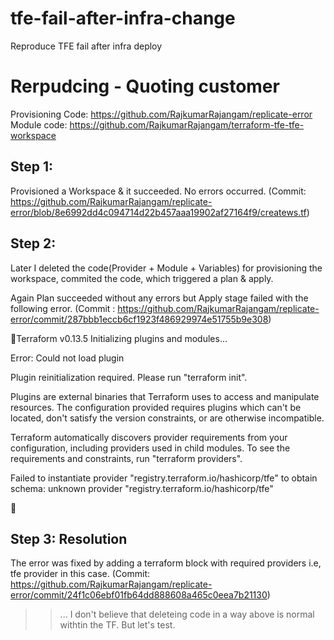 # tfe-fail-after-infra-change
Reproduce TFE fail after infra deploy

# Rerpudcing - Quoting customer  

Provisioning Code:
https://github.com/RajkumarRajangam/replicate-error
Module code:
https://github.com/RajkumarRajangam/terraform-tfe-tfe-workspace

## Step 1:

Provisioned a Workspace & it succeeded. No errors occurred. (Commit: https://github.com/RajkumarRajangam/replicate-error/blob/8e6992dd4c094714d22b457aaa19902af27164f9/createws.tf)

## Step 2:

Later I deleted the code(Provider + Module + Variables) for provisioning the workspace, commited the code, which triggered a plan & apply.

Again Plan succeeded without any errors but Apply stage failed with the following error. (Commit : https://github.com/RajkumarRajangam/replicate-error/commit/287bbb1eccb6cf1923f486929974e51755b9e308)

Terraform v0.13.5
Initializing plugins and modules...

Error: Could not load plugin

Plugin reinitialization required. Please run "terraform init".

Plugins are external binaries that Terraform uses to access and manipulate
resources. The configuration provided requires plugins which can't be located,
don't satisfy the version constraints, or are otherwise incompatible.

Terraform automatically discovers provider requirements from your
configuration, including providers used in child modules. To see the
requirements and constraints, run "terraform providers".

Failed to instantiate provider "registry.terraform.io/hashicorp/tfe" to obtain
schema: unknown provider "registry.terraform.io/hashicorp/tfe"



## Step 3: Resolution

The error was fixed by adding a terraform block with required providers i.e, tfe provider in this case. (Commit: https://github.com/RajkumarRajangam/replicate-error/commit/24f1c06ebf01fb64dd888608a465c0eea7b21130)



>> ... I don't believe that deleteing code in a way above is normal withtin the TF. But let's test. 
